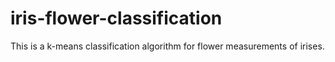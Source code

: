# iris-flower-classification
This is a k-means classification algorithm for flower measurements of irises.
